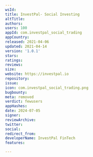 ```yaml
---
wsId: 
title: InvestPal- Social Investing
altTitle: 
authors: 
users: 100
appId: com.investpal_social_trading
appCountry: 
released: 2021-04-06
updated: 2021-04-14
version: '1.0.1'
stars: 
ratings: 
reviews: 
size: 
website: https://investpal.io
repository: 
issue: 
icon: com.investpal_social_trading.png
bugbounty: 
meta: removed
verdict: fewusers
appHashes: 
date: 2024-07-05
signer: 
reviewArchive: 
twitter: 
social: 
redirect_from: 
developerName: InvestPal FinTech
features: 

---
```


